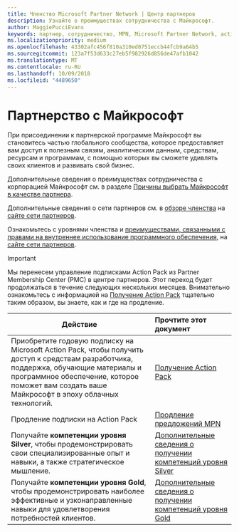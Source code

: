 ```yaml
---
title: Членство Microsoft Partner Network | Центр партнеров
description: Узнайте о преимуществах сотрудничества с Майкрософт.
author: MaggiePucciEvans
keywords: партнер, сотрудничество, MPN, Microsoft Partner Network, action pack, MAPS, подписка action pack, преимущества, преимущества MPN, членство, silver, gold, компетенции
ms.localizationpriority: medium
ms.openlocfilehash: 43302afc456f810a310ed0751eccb44fcb9a64b5
ms.sourcegitcommit: 123a7f53d633c27eb5f982926d856de47afb1042
ms.translationtype: MT
ms.contentlocale: ru-RU
ms.lasthandoff: 10/09/2018
ms.locfileid: "4489650"
---
```

# <a name="partner-with-microsoft"></a>Партнерство с Майкрософт

При присоединении к партнерской программе Майкрософт вы становитесь частью глобального сообщества, которое предоставляет вам доступ к полезным связям, аналитическим данным, средствам, ресурсам и программам, с помощью которых вы сможете удивлять своих клиентов и развивать свой бизнес. 

Дополнительные сведения о преимуществах сотрудничества с корпорацией Майкрософт см. в разделе [Причины выбрать Майкрософт в качестве партнера](https://partner.microsoft.com/business-opportunities/why-microsoft). 

Дополнительные сведения о сети партнеров см. в [обзоре членства](https://partner.microsoft.com/membership) на [сайте сети партнеров](https://partner.microsoft.com). 

Ознакомьтесь с уровнями членства и [преимуществами, связанными с правами на внутреннее использование программного обеспечения](https://partner.microsoft.com/membership/internal-use-software), на [сайте сети партнеров](https://partner.microsoft.com). 

>[!IMPORTANT]
>Мы перенесем управление подписками Action Pack из Partner Membership Center (PMC) в центре партнеров. Этот переход будет продолжаться в течение следующих нескольких месяцев. Внимательно ознакомьтесь с информацией на [Получение Action Pack](mpn-get-action-pack.md) тщательно таким образом, вы знаете, как и где на продление.  

|**Действие**   |**Прочтите этот документ**   |
|-----------------|:---------------------------|
|Приобретите годовую подписку на Microsoft Action Pack, чтобы получить доступ к средствам разработчика, поддержка, обучающие материалы и программное обеспечение, которое поможет вам создать ваше Майкрософт в эпоху облачных технологий. | [Получение Action Pack](mpn-get-action-pack.md)|
|Продление подписки на Action Pack   |[Продление предложений MPN](renew-mpn-offers.md)|
|Получайте **компетенции уровня Silver**, чтобы продемонстрировать свои специализированные опыт и навыки, а также стратегическое мышление.|[Дополнительные сведения о получении компетенций уровня Silver](https://partner.microsoft.com/membership/competencies)|
|Получайте **компетенции уровня Gold**, чтобы продемонстрировать наиболее эффективные и узконаправленные навыки для удовлетворения потребностей клиентов. |[Дополнительные сведения о получении компетенций уровня Gold](https://partner.microsoft.com/membership/competencies)|




